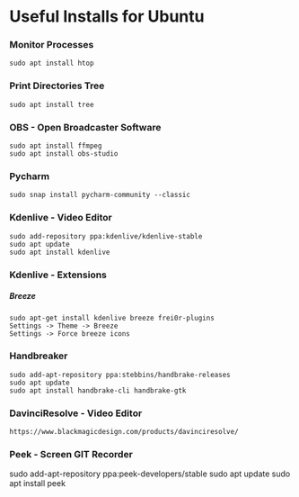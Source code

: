 
# Useful Installs for Ubuntu

### Monitor Processes
``sudo apt install htop`` 


### Print Directories Tree
``sudo apt install tree ``


### OBS - Open Broadcaster Software
```
sudo apt install ffmpeg
sudo apt install obs-studio
```


### Pycharm
```
sudo snap install pycharm-community --classic
```

### Kdenlive - Video Editor
```
sudo add-repository ppa:kdenlive/kdenlive-stable
sudo apt update
sudo apt install kdenlive
```

### Kdenlive - Extensions
##### Breeze
```
sudo apt-get install kdenlive breeze frei0r-plugins
Settings -> Theme -> Breeze
Settings -> Force breeze icons
```


### Handbreaker
```
sudo add-apt-repository ppa:stebbins/handbrake-releases
sudo apt update
sudo apt install handbrake-cli handbrake-gtk

```

### DavinciResolve - Video Editor
```
https://www.blackmagicdesign.com/products/davinciresolve/
```

### Peek - Screen GIT Recorder

sudo add-apt-repository ppa:peek-developers/stable
sudo apt update
sudo apt install peek
